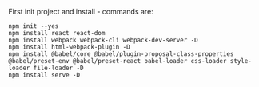 First init project and install - commands are:

```
npm init --yes
npm install react react-dom
npm install webpack webpack-cli webpack-dev-server -D
npm install html-webpack-plugin -D
npm install @babel/core @babel/plugin-proposal-class-properties @babel/preset-env @babel/preset-react babel-loader css-loader style-loader file-loader -D
npm install serve -D
```

